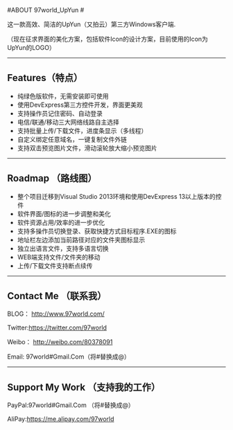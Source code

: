 #ABOUT 97world_UpYun #

这一款高效、简洁的UpYun（又拍云）第三方Windows客户端.

（现在征求界面的美化方案，包括软件Icon的设计方案，目前使用的Icon为UpYun的LOGO）

---

## Features（特点） ##

* 纯绿色版软件，无需安装即可使用
* 使用DevExpress第三方控件开发，界面更美观
* 支持操作员记住密码、自动登录
* 电信/联通/移动三大网络线路自主选择
* 支持批量上传/下载文件，进度条显示（多线程）
* 自定义绑定任意域名，一键复制文件外链
* 支持双击预览图片文件，滑动滚轮放大缩小预览图片

---

## Roadmap （路线图） ##

* 整个项目迁移到Visual Studio 2013环境和使用DevExpress 13以上版本的控件
* 软件界面/图标的进一步调整和美化
* 软件资源占用/效率的进一步优化
* 支持多操作员切换登录、获取快捷方式目标程序.EXE的图标
* 地址栏左边添加当前路径对应的文件夹图标显示
* 独立出语言文件，支持多语言切换
* WEB端支持文件/文件夹的移动
* 上传/下载文件支持断点续传

---

## Contact Me （联系我） ##

BLOG：  http://www.97world.com/

Twitter:https://twitter.com/97world

Weibo： http://weibo.com/80378091

Email:	97world#Gmail.Com（将#替换成@）

---

## Support My Work （支持我的工作） ##

PayPal:97world#Gmail.Com （将#替换成@）

AliPay:https://me.alipay.com/97world